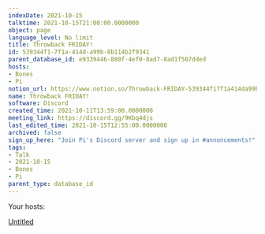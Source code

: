 ```yaml
---
indexDate: 2021-10-15
talktime: 2021-10-15T21:00:00.0000000
object: page
language_level: No limit
title: Throwback FRIDAY!
id: 539344f1-7f1a-414d-a99b-8b114b2f9341
parent_database_id: e9339446-880f-4ef0-8ad7-8ad1f507dded
hosts:
- Bones
- Pi
notion_url: https://www.notion.so/Throwback-FRIDAY-539344f17f1a414da99b8b114b2f9341
name: Throwback FRIDAY!
software: Discord
created_time: 2021-10-11T13:59:00.0000000
meeting_link: https://discord.gg/9Kbq4djs
last_edited_time: 2021-10-15T12:55:00.0000000
archived: false
sign_up_here: "Join Pi's Discord server and sign up in #annoncements!"
tags:
- Talk
- 2021-10-15
- Bones
- Pi
parent_type: database_id
---
```




Your hosts:

[Untitled](https://www.notion.so/482e61b02b9c4456b2b4fe86bb7544c6)   






